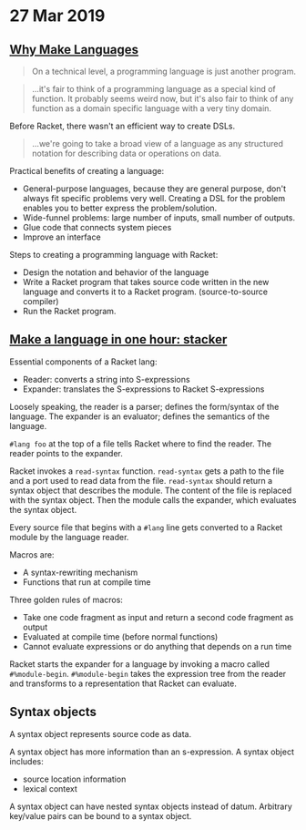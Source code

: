 # 27 Mar 2019

## [Why Make Languages](https://beautifulracket.com/stacker/why-make-languages.html)

> On a technical level, a programming language is just another program.

> ...it's fair to think of a programming language as a special kind of function.
> It probably seems weird now, but it's also fair to think of any function as a 
> domain specific language with a very tiny domain.

Before Racket, there wasn't an efficient way to create DSLs.

> ...we're going to take a broad view of a language as any structured notation
> for describing data or operations on data.

Practical benefits of creating a language:

- General-purpose languages, because they are general purpose, don't always fit
  specific problems very well. Creating a DSL for the problem enables you to 
  better express the problem/solution.
- Wide-funnel problems: large number of inputs, small number of outputs.
- Glue code that connects system pieces
- Improve an interface

Steps to creating a programming language with Racket:

- Design the notation and behavior of the language
- Write a Racket program that takes source code written in the new language and 
  converts it to a Racket program. (source-to-source compiler)
- Run the Racket program.

## [Make a language in one hour: stacker](https://beautifulracket.com/stacker/setup.html)

Essential components of a Racket lang:

- Reader: converts a string into S-expressions
- Expander: translates the S-expressions to Racket S-expressions

Loosely speaking, the reader is a parser; defines the form/syntax of the 
language.
The expander is an evaluator; defines the semantics of the language.

`#lang foo` at the top of a file tells Racket where to find the reader.
The reader points to the expander.

Racket invokes a `read-syntax` function.
`read-syntax` gets a path to the file and a port used to read data from the file.
`read-syntax` should return a syntax object that describes the module.
The content of the file is replaced with the syntax object.
Then the module calls the expander, which evaluates the syntax object.

Every source file that begins with a `#lang` line gets converted to a Racket 
module by the language reader.

Macros are:

- A syntax-rewriting mechanism
- Functions that run at compile time

Three golden rules of macros:

- Take one code fragment as input and return a second code fragment as output
- Evaluated at compile time (before normal functions)
- Cannot evaluate expressions or do anything that depends on a run time

Racket starts the expander for a language by invoking a macro called 
`#%module-begin`.
`#%module-begin` takes the expression tree from the reader and transforms to a 
representation that Racket can evaluate.

## Syntax objects

A syntax object represents source code as data.

A syntax object has more information than an s-expression.
A syntax object includes:

- source location information
- lexical context

A syntax object can have nested syntax objects instead of datum.
Arbitrary key/value pairs can be bound to a syntax object.

